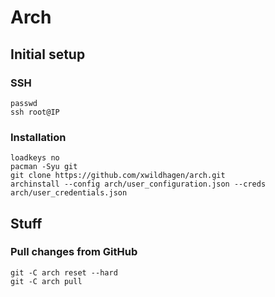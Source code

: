 # Arch

## Initial setup

### SSH

```
passwd
ssh root@IP
```

### Installation

```
loadkeys no
pacman -Syu git
git clone https://github.com/xwildhagen/arch.git
archinstall --config arch/user_configuration.json --creds arch/user_credentials.json
```

## Stuff

### Pull changes from GitHub

```
git -C arch reset --hard
git -C arch pull
```
